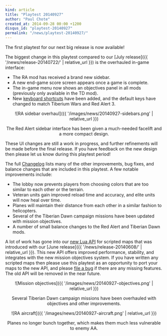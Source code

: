 ```yaml
---
kind: article
title: "Playtest 20140927"
author: "Paul Chote"
created_at: 2014-09-28 00:00 +1200
disqus_id: "playtest-20140927"
permalink: "/news/playtest-20140927/"
---
```


The first playtest for our next big release is now available!

The biggest change in this playtest compared to our [July release]({{ '/news/release-20140722/' | relative_url }}) is the overhauled in-game interface:

- The RA mod has received a brand new sidebar.
- A new end-game score screen appears once a game is complete.
- The in-game menu now shows an objectives panel in all mods (previously only available in the TD mod).
- New [keyboard shortcuts](https://github.com/OpenRA/OpenRA/wiki/Hotkeys) have been added, and the default keys have changed to match Tiberium Wars and Red Alert 3.

<div style="text-align:center" markdown="1">

![RA sidebar overhaul]({{ '/images/news/20140927-sidebars.png' | relative_url }})

The Red Alert sidebar interface has been given a much-needed facelift and a more compact design.

</div>

These UI changes are still a work in progress, and further refinements will be made before the final release.  If you have feedback on the new design then please let us know during this playtest period!

The full [Changelog](http://wiki.openra.net/Changelog) lists many of the other improvements, bug fixes, and balance changes that are included in this playtest.  A few notable improvements include:

- The lobby now prevents players from choosing colors that are too similar to each other or the terrain.
- Veteran units gain improved reload time and accuracy, and elite units will now heal over time.
- Planes will maintain their distance from each other in a similar fashion to helicopters.
- Several of the Tiberian Dawn campaign missions have been updated with mission objectives.
- A number of small balance changes to the Red Alert and Tiberian Dawn mods.

A lot of work has gone into our [new Lua API](https://github.com/OpenRA/OpenRA/wiki/Lua-API) for scripted maps that was introduced with our [June release]({{ '/news/release-20140608/' | relative_url }}).  This new API offers improved performance, stability, and integrates with the new mission objectives system.  If you have written any scripted maps then please use this playtest as an opportunity to port your maps to the new API, and please [file a bug](http://bugs.openra.net/) if there are any missing features.  The old API will be removed in the near future.

<div style="text-align:center" markdown="1">

![Mission objectives]({{ '/images/news/20140927-objectives.png' | relative_url }})

Several Tiberian Dawn campaign missions have been overhauled with objectives and other improvements.

![RA aircraft]({{ '/images/news/20140927-aircraft.png' | relative_url }})

Planes no longer bunch together, which makes them much less vulnerable to enemy AA.

</div>
